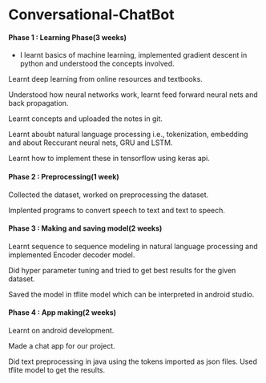 # Conversational-ChatBot


#### Phase 1 : Learning Phase(3 weeks)
        
- I learnt basics of machine learning, implemented gradient descent in python and understood the concepts involved. 

Learnt deep learning from online resources and textbooks. 

Understood how neural networks work, learnt feed forward neural nets and back propagation.

Learnt concepts and uploaded the notes in git.

Learnt aboubt natural language processing i.e., tokenization, embedding and about Reccurant neural nets, GRU and LSTM.

Learnt how to implement these in tensorflow using keras api.



#### Phase 2 : Preprocessing(1 week)
        
Collected the dataset, worked on preprocessing the dataset.

Implented programs to convert speech to text and text to speech.



#### Phase 3 : Making and saving model(2 weeks)
        
Learnt sequence to sequence modeling in natural language processing and implemented Encoder decoder model.

Did hyper parameter tuning and tried to get best results for the given dataset.

Saved the model in tflite model which can be interpreted in android studio.



#### Phase 4 : App making(2 weeks)
        
Learnt on android development.

Made a chat app for our project.

Did text preprocessing in java  using the tokens imported as json files.
Used tflite model to get the results.
